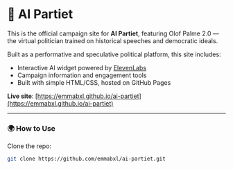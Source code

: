 # 🌹 AI Partiet

This is the official campaign site for **AI Partiet**, featuring Olof Palme 2.0 — the virtual politician trained on historical speeches and democratic ideals.

Built as a performative and speculative political platform, this site includes:

- Interactive AI widget powered by [ElevenLabs](https://www.elevenlabs.io/)
- Campaign information and engagement tools
- Built with simple HTML/CSS, hosted on GitHub Pages

**Live site**: [https://emmabxl.github.io/ai-partiet](https://emmabxl.github.io/ai-partiet)  

---

### 🌍 How to Use

Clone the repo:

```bash
git clone https://github.com/emmabxl/ai-partiet.git
